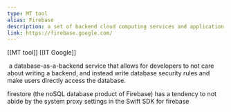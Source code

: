 ```yaml
---
type: MT tool
alias: Firebase
description: a set of backend cloud computing services and application development platforms provided by Google.
link: https://firebase.google.com/
---
```

 
[[MT tool]]
[[IT Google]]

 a database-as-a-backend service that allows for developers to not care about writing a backend, and instead write database security rules and make users directly access the database.

firestore (the noSQL database product of Firebase) has a tendency to not abide by the system proxy settings in the Swift SDK for firebase